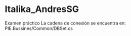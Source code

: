 # Italika_AndresSG
Examen práctico
La cadena de conexión se encuentra en: PIE.Bussines/Common/DBSet.cs
